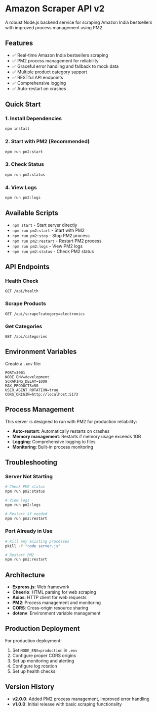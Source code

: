 # Amazon Scraper API v2

A robust Node.js backend service for scraping Amazon India bestsellers with improved process management using PM2.

## Features

- ✅ Real-time Amazon India bestsellers scraping
- ✅ PM2 process management for reliability
- ✅ Graceful error handling and fallback to mock data
- ✅ Multiple product category support
- ✅ RESTful API endpoints
- ✅ Comprehensive logging
- ✅ Auto-restart on crashes

## Quick Start

### 1. Install Dependencies
```bash
npm install
```

### 2. Start with PM2 (Recommended)
```bash
npm run pm2:start
```

### 3. Check Status
```bash
npm run pm2:status
```

### 4. View Logs
```bash
npm run pm2:logs
```

## Available Scripts

- `npm start` - Start server directly
- `npm run pm2:start` - Start with PM2
- `npm run pm2:stop` - Stop PM2 process
- `npm run pm2:restart` - Restart PM2 process
- `npm run pm2:logs` - View PM2 logs
- `npm run pm2:status` - Check PM2 status

## API Endpoints

### Health Check
```
GET /api/health
```

### Scrape Products
```
GET /api/scrape?category=electronics
```

### Get Categories
```
GET /api/categories
```

## Environment Variables

Create a `.env` file:
```env
PORT=3001
NODE_ENV=development
SCRAPING_DELAY=1000
MAX_PRODUCTS=50
USER_AGENT_ROTATION=true
CORS_ORIGIN=http://localhost:5173
```

## Process Management

This server is designed to run with PM2 for production reliability:

- **Auto-restart**: Automatically restarts on crashes
- **Memory management**: Restarts if memory usage exceeds 1GB
- **Logging**: Comprehensive logging to files
- **Monitoring**: Built-in process monitoring

## Troubleshooting

### Server Not Starting
```bash
# Check PM2 status
npm run pm2:status

# View logs
npm run pm2:logs

# Restart if needed
npm run pm2:restart
```

### Port Already in Use
```bash
# Kill any existing processes
pkill -f "node server.js"

# Restart PM2
npm run pm2:restart
```

## Architecture

- **Express.js**: Web framework
- **Cheerio**: HTML parsing for web scraping
- **Axios**: HTTP client for web requests
- **PM2**: Process management and monitoring
- **CORS**: Cross-origin resource sharing
- **dotenv**: Environment variable management

## Production Deployment

For production deployment:

1. Set `NODE_ENV=production` in `.env`
2. Configure proper CORS origins
3. Set up monitoring and alerting
4. Configure log rotation
5. Set up health checks

## Version History

- **v2.0.0**: Added PM2 process management, improved error handling
- **v1.0.0**: Initial release with basic scraping functionality
